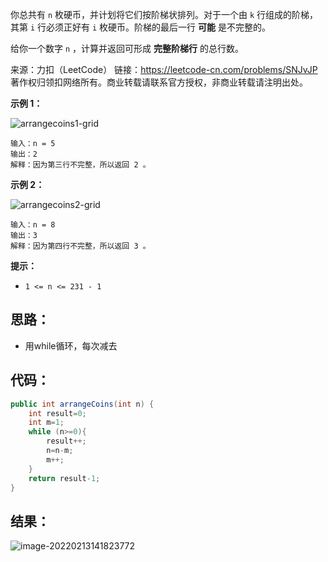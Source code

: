 你总共有 `n` 枚硬币，并计划将它们按阶梯状排列。对于一个由 `k` 行组成的阶梯，其第 `i` 行必须正好有 `i` 枚硬币。阶梯的最后一行 **可能** 是不完整的。

给你一个数字 `n` ，计算并返回可形成 **完整阶梯行** 的总行数。



来源：力扣（LeetCode） 链接：https://leetcode-cn.com/problems/SNJvJP 著作权归领扣网络所有。商业转载请联系官方授权，非商业转载请注明出处。

<!--more-->

**示例 1：**

![arrangecoins1-grid](https://gitee.com/misteryliu/typora/raw/master/image/arrangecoins1-grid.jpg)

```
输入：n = 5
输出：2
解释：因为第三行不完整，所以返回 2 。
```

**示例 2：**

![arrangecoins2-grid](https://gitee.com/misteryliu/typora/raw/master/image/arrangecoins2-grid.jpg)

```
输入：n = 8
输出：3
解释：因为第四行不完整，所以返回 3 。
```

**提示：**

- `1 <= n <= 231 - 1`

## 思路：

- 用while循环，每次减去

## 代码：

```java
public int arrangeCoins(int n) {
    int result=0;
    int m=1;
    while (n>=0){
        result++;
        n=n-m;
        m++;
    }
    return result-1;
}
```

## 结果：

![image-20220213141823772](https://gitee.com/misteryliu/typora/raw/master/image/image-20220213141823772.png)